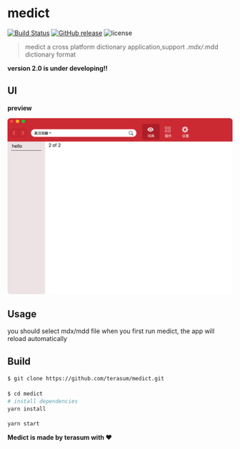 # medict
[![Build Status](https://travis-ci.org/terasum/medict.svg?branch=develop)](https://travis-ci.org/terasum/medict)
[![GitHub release](https://img.shields.io/github/release/terasum/medict.svg)](https://github.com/terasum/medict/releases)
![license](https://img.shields.io/github/license/terasum/medict.svg)

> medict a cross platform dictionary application,support *.mdx/*.mdd dictionary format

**version 2.0 is under developing!!**

## UI

**preview**

![preview](docs/images/preview.png)


## Usage

you should select mdx/mdd file when you first run medict,
the app will reload automatically

## Build

``` bash
$ git clone https://github.com/terasum/medict.git

$ cd medict
# install dependencies
yarn install

yarn start
```

**Medict is made by terasum with ❤️**
